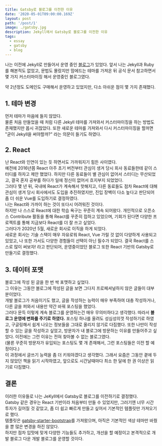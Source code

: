 ```yaml
---
title: Gatsby로 블로그를 이전한 이유
date: '2020-05-01T09:00:00.169Z'
layout: post
path: '/post/1'
image: ./gatsby.jpg
description: Jekyll에서 Gatsby로 블로그를 이전한 이유
tags:
  - essay
  - gatsby
  - blog
---
```


<!--more-->

나는 이전에 Jekyll로 만들어서 운영 중인 [블로그](https://memory.today)가 있었다.
앞서 나는 Jekyll과 Ruby를 해본적도 없었고, 문법도 몰랐지만 맘에드는 테마를 가져온 뒤 공식 문서 참고하면서 몇 가지 커스터마이징 해서 운영중인 블로그였다.

약 2년정도 도메인도 구매해서 운영하고 있었지만, 다소 아쉬운 점이 몇 가지 존재했다.

## 1. 테마 변경

먼저 테마가 마음에 들지 않았다.  
물론 처음 만들었을 때 처럼 다른 Jekyll 테마를 가져와서 커스터마이징을 하는 방법도 존재했지만 몹시 귀찮았다.
또한 새로운 테마를 가져와서 다시 커스터마이징을 할꺼면 "굳이 Jekyll을 써야할까?" 라는 의문이 들기도 하였다.

## 2. React

난 React와 인연이 있는 듯 하면서도 가까워지기 힘든 사이였다.  
예전에 2016년쯤 React 아주 초기 버전부터 관심이 생겨 당시 회사 동료들한테 같이 스터디를 하자고 제안 했었다.
하지만 다른 동료들이 별 관심이 없어서 스터디는 무산되었고,
결국 혼자 공부를 하다가 일에 정신이 없어서 흐지부지 되었었다.  
그러다 몇 년 뒤, 국내에 React가 계속해서 핫해지고, 다른 동료들도 점차 React에 대해 관심이 생겨 당시 회사에서도 도입을 추진하였지만,
진입 장벽이 다소 높다고 판단되어 좀 더 쉬운 Vue를 도입하기로 결정하였다.  
나는 React와 가까이 하는 것이 또다시 어려워진 것이다.  
하지만 나 스스로 React에 대한 학습 욕구는 꾸준히 계속 되어왔다.
개인적으로 오픈소스 Contribute 활동을 통해 React를 꾸준히 접하고 있었으며,
기회가 된다면 다양한 프로젝트를 통해 지금보다 React를 더 잘 쓰고 싶었다.  
그러다가 2020년 5월, 새로운 회사로 이직을 하게 되었다.  
새로운 회사는 기술 스택이 매우 자유로워 React, Vue 가릴 것 없이 다양하게 사용되고 있었고,
나 또한 가서도 다양한 경험들이 선택이 아닌 필수가 되었다.
결국 React를 스스로 많이 써보자! 라고 판단되어, 운영중이었던 블로그 또한 React 기반의 Gatsby로 만들기로 결정했다.

## 3. 데이터 포맷

블로그에 작성 된 글을 한 번 싹 포맷하고 싶었다.  
그 이유는 그동안 블로그에 작성된 글을 보면 그다지 프로페셔널하지 않은 글들이 대부분이었다.  
개발 블로그가 처음이기도 했고, 글을 작성하는 능력이 매우 부족하여 대충 작성하거나, 다른 글을 퍼와서 내용만 약간 바꿔 포스팅을 했었다.  
그러다 문득 이렇게 계속 블로그를 운영하는건 매우 무의미하다고 생각했다.
따라서 **블로그 운영에 변화를 주기로 하였다.** 포스팅 하나를 올려도 성심성의껏 작성하기로 하였고,
구글링해서 쉽게 나오는 정보들을 그대로 올리지 않기로 다짐했다.
또한 나만이 작성할 수 있는 글을 작성하고 싶었고, 방문자가 내 블로그에 방문하는 이유를 만들어주고 싶었다.
이전에는 그런 이유는 전혀 찾아볼 수 없는 블로그였다.  
(물론 꾸준히 방문자가 유입되는 포스팅도 몇 개 존재해서, 그런 포스팅들은 이전 할 예정이다.)  
이 과정에서 글쓰기 능력을 좀 더 키워야겠다고 생각했다. 그래서 요즘은 그동안 곁에 두지 않았던 책을 읽기 시작하였고,
앞으로도 시간날때마다 최소 한 달에 한 권 이상은 읽기로 다짐했다.

## 결론

이러한 이유들로 나는 JeKyll에서 Gatsby로 블로그를 이전하기로 결정했다.  
Gatsby 같은 경우는 React 기반이라 처음부터 만들 수 있었지만, 그러기엔 너무 시간 투자가 길어질 것 같았고,
좀 더 쉽고 빠르게 만들고 싶어서 기본적인 템플릿만 가져오기로 했다.  
템플릿은 [gatsby-starter-bootstrap](https://www.gatsbyjs.org/starters/jaxx2104/gatsby-starter-bootstrap/)를 가져왔으며,
아직은 기본적인 색상 테마만 바꿨을 뿐 많은 변경을 하진 않았다.  
하지만 점차 입맛에 맞게 다양한 기능들도 추가하고, 개선을 할 예정이고
본격적으로 개발 블로그 다운 개발 블로그를 운영할 것이다.
